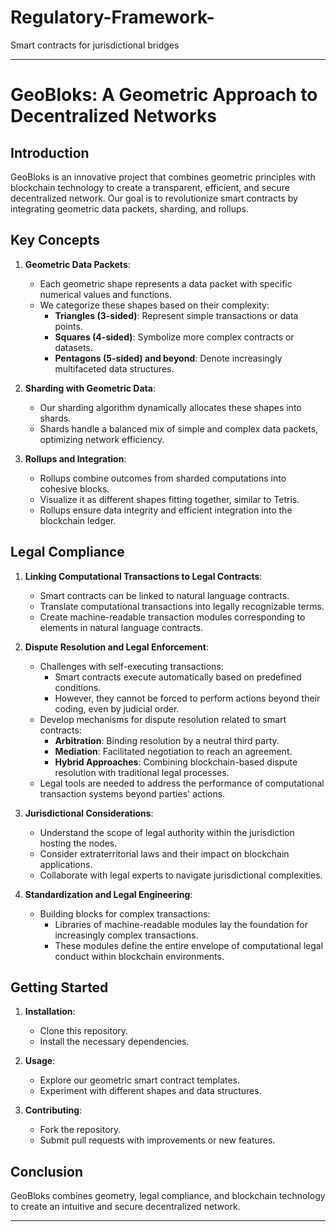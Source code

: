# Regulatory-Framework-

Smart contracts for jurisdictional bridges 

---

# GeoBloks: A Geometric Approach to Decentralized Networks

## Introduction

GeoBloks is an innovative project that combines geometric principles with blockchain technology to create a transparent, efficient, and secure decentralized network. Our goal is to revolutionize smart contracts by integrating geometric data packets, sharding, and rollups. 

## Key Concepts

1. **Geometric Data Packets**:
   - Each geometric shape represents a data packet with specific numerical values and functions.
   - We categorize these shapes based on their complexity:
     - **Triangles (3-sided)**: Represent simple transactions or data points.
     - **Squares (4-sided)**: Symbolize more complex contracts or datasets.
     - **Pentagons (5-sided) and beyond**: Denote increasingly multifaceted data structures.

2. **Sharding with Geometric Data**:
   - Our sharding algorithm dynamically allocates these shapes into shards.
   - Shards handle a balanced mix of simple and complex data packets, optimizing network efficiency.

3. **Rollups and Integration**:
   - Rollups combine outcomes from sharded computations into cohesive blocks.
   - Visualize it as different shapes fitting together, similar to Tetris.
   - Rollups ensure data integrity and efficient integration into the blockchain ledger.

## Legal Compliance

1. **Linking Computational Transactions to Legal Contracts**:
   - Smart contracts can be linked to natural language contracts.
   - Translate computational transactions into legally recognizable terms.
   - Create machine-readable transaction modules corresponding to elements in natural language contracts.

2. **Dispute Resolution and Legal Enforcement**:
   - Challenges with self-executing transactions:
     - Smart contracts execute automatically based on predefined conditions.
     - However, they cannot be forced to perform actions beyond their coding, even by judicial order.
   - Develop mechanisms for dispute resolution related to smart contracts:
     - **Arbitration**: Binding resolution by a neutral third party.
     - **Mediation**: Facilitated negotiation to reach an agreement.
     - **Hybrid Approaches**: Combining blockchain-based dispute resolution with traditional legal processes.
   - Legal tools are needed to address the performance of computational transaction systems beyond parties' actions.

3. **Jurisdictional Considerations**:
   - Understand the scope of legal authority within the jurisdiction hosting the nodes.
   - Consider extraterritorial laws and their impact on blockchain applications.
   - Collaborate with legal experts to navigate jurisdictional complexities.

4. **Standardization and Legal Engineering**:
   - Building blocks for complex transactions:
     - Libraries of machine-readable modules lay the foundation for increasingly complex transactions.
     - These modules define the entire envelope of computational legal conduct within blockchain environments.

## Getting Started

1. **Installation**:
   - Clone this repository.
   - Install the necessary dependencies.

2. **Usage**:
   - Explore our geometric smart contract templates.
   - Experiment with different shapes and data structures.

3. **Contributing**:
   - Fork the repository.
   - Submit pull requests with improvements or new features.

## Conclusion

GeoBloks combines geometry, legal compliance, and blockchain technology to create an intuitive and secure decentralized network. 

---
